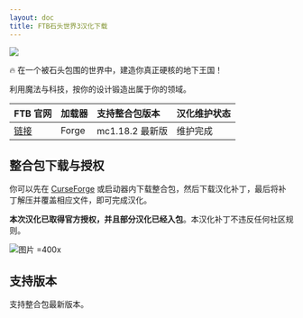 ```yaml
---
layout: doc
title: FTB石头世界3汉化下载
---
```


![](https://dist.creeper.host/FTB2/cdn/packs/ftb-stoneblock-3/title.png)

🔥 在一个被石头包围的世界中，建造你真正硬核的地下王国！

利用魔法与科技，按你的设计锻造出属于你的领域。

<DownloadLinks :methods="[
  { id: 'lanzou', text: '下载汉化', icon: '/imgs/svg/lanzou.svg', link: 'https://wulian233.lanzouu.com/iNLBv38skbxe' },
  { id: 'bilibili', text: '专栏介绍', icon: '/imgs/svg/bilibili.svg', link: 'https://www.bilibili.com/read/cv21772959/' },
  { id: 'curseforge', text: 'i18n自动汉化更新模组', icon: '/imgs/svg/curseforge.svg', link: 'https://www.curseforge.com/api/v1/mods/297404/files/7173159/download' },
  { id: 'lazy', text: '懒汉下载', icon: '/imgs/lazydl.png', link: 'https://wulian233.lanzouu.com/iNLBv38skbxe' }
]" />

| FTB 官网                                                             | 加载器 | 支持整合包版本  | 汉化维护状态 |
| :------------------------------------------------------------------- | :----- | :-------------- | :----------- |
| [链接](https://www.feed-the-beast.com/modpacks/100-ftb-stoneblock-3) | Forge  | mc1.18.2 最新版 | 维护完成     |

## 整合包下载与授权

你可以先在 [CurseForge](https://www.curseforge.com/minecraft/modpacks/ftb-stoneblock-3) 或启动器内下载整合包，然后下载汉化补丁，最后将补丁解压并覆盖相应文件，即可完成汉化。

**本次汉化已取得官方授权，并且部分汉化已经入包**。本汉化补丁不违反任何社区规则。

![图片 =400x](/imgs/authorization/sb3.jpg)

## 支持版本

支持整合包最新版本。

<DocSupport />
